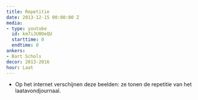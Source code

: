 ```yaml
---
title: Repetitie
date: 2013-12-15 00:00:00 Z
media:
- type: youtube
  id: km7iJU0OeQU
  starttime: 0
  endtime: 0
ankers:
- Bart Schols
decor: 2013-2016
hour: Laat
---
```


* Op het internet verschijnen deze beelden: ze tonen de repetitie van het laatavondjournaal.
